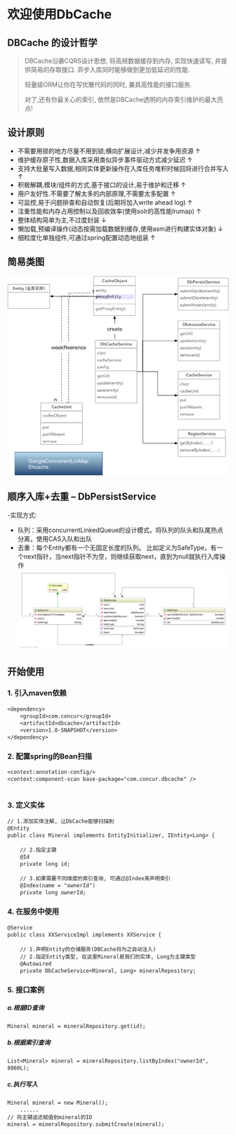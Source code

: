 # 欢迎使用DbCache

## DBCache 的设计哲学

>DBCache沿袭CQRS设计思想, 将高频数据缓存到内存, 实现快速读写, 并提供简易的存取接口. 异步入库同时能够做到更加低延迟的性能. 
>
>轻量级ORM让你在写优雅代码的同时, 兼具高性能的接口服务.
>
>对了,还有你最关心的索引, 依然是DBCache透明的内存索引维护的最大亮点!
>

## 设计原则

* 不需要用锁的地方尽量不用到锁;横向扩展设计,减少并发争用资源 ↑
* 维护缓存原子性,数据入库采用类似异步事件驱动方式减少延迟 ↑
* 支持大批量写入数据,相同实体更新操作在入库任务堆积时候回将进行合并写入 ↑
* 积极解耦,模块/组件的方式,基于接口的设计,易于维护和迁移 ↑
* 用户友好性.不需要了解太多的内部原理,不需要太多配置 ↑
* 可监控,易于问题排查和自动恢复(后期将加入write ahead log) ↑
* 注重性能和内存占用控制以及回收效率(使用solr的高性能lrumap) ↑
* 整体结构简单为主,不过度封装 ↓
* 懒加载,预编译操作(动态按需加载数据到缓存,使用asm进行构建实体对象)  ↓
* 细粒度化单独组件,可通过spring配置动态地组装 ↑


## 简易类图
![图片 1](https://raw.githubusercontent.com/Jakegogo/dbcache/master/screenshots/pic2.png)


## 顺序入库+去重 – DbPersistService
-实现方式:
* 队列：采用concurrentLinkedQueue的设计模式。将队列的队头和队尾热点分离，使用CAS入队和出队
* 去重：每个Entity都有一个无固定长度的队列。 比如定义为SafeType，有一个next指针，当next指针不为空，则继续获取next，直到为null就执行入库操作
![图片 2](https://raw.githubusercontent.com/Jakegogo/dbcache/master/screenshots/pic1.png)



## 开始使用
### 1. 引入maven依赖
   
```
<dependency>
    <groupId>com.concur</groupId>
    <artifactId>dbcache</artifactId>
    <version>1.0-SNAPSHOT</version>
</dependency>
```

### 2. 配置spring的Bean扫描

```
<context:annotation-config/>
<context:component-scan base-package="com.concur.dbcache" />
	
```

### 3. 定义实体

```
// 1.添加实体注解, 让DbCache能够扫描到
@Entity
public class Mineral implements EntityInitializer, IEntity<Long> {

    // 2.指定主键
    @Id
    private long id;

    // 3.如果需要不同维度的索引查询, 可通过@Index来声明索引
    @Index(name = "ownerId")
    private long ownerId;
```


### 4. 在服务中使用

```
@Service
public class XXServiceImpl implements XXService {

    // 1.声明Entity的仓储服务(DBCache将为之自动注入)
    // 2.指定Entity类型, 在这里Mineral是我们的实体, Long为主键类型
    @Autowired
    private DbCacheService<Mineral, Long> mineralRepository;
```

### 5. 接口案例

##### a.根据ID查询
```
Mineral mineral = mineralRepository.get(id);
```

##### b.根据索引查询
```
List<Mineral> mineral = mineralRepository.listByIndex("ownerId", 8860L);
```
##### c.执行写入
```
Mineral mineral = new Mineral();
    ......
// 将主键返还赋值到mineral的ID
mineral = mineralRepository.submitCreate(mineral);
```




